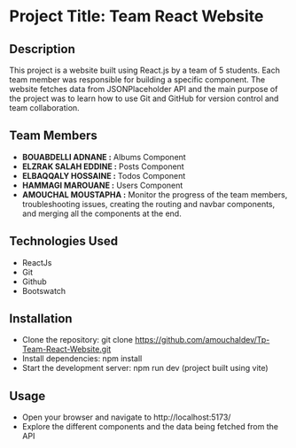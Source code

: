 # Project Title: Team React Website
## Description
This project is a website built using React.js by a team of 5 students. Each team member was responsible for building a specific component. The website fetches data from JSONPlaceholder API and the main purpose of the project was to learn how to use Git and GitHub for version control and team collaboration.
## Team Members
- <b>BOUABDELLI ADNANE :</b> Albums Component <br />
- <b>ELZRAK SALAH EDDINE :</b> Posts Component <br />
- <b>ELBAQQALY HOSSAINE :</b> Todos Component <br />
- <b>HAMMAGI MAROUANE :</b> Users Component <br />
- <b>AMOUCHAL MOUSTAPHA :</b> Monitor the progress of the team members, troubleshooting issues, creating the routing and navbar components, and merging all the components at the end. 
## Technologies Used
- ReactJs
- Git
- Github
- Bootswatch
## Installation
- Clone the repository: git clone https://github.com/amouchaldev/Tp-Team-React-Website.git
- Install dependencies: npm install
- Start the development server: npm run dev (project built using vite)
## Usage
- Open your browser and navigate to http://localhost:5173/
- Explore the different components and the data being fetched from the API
